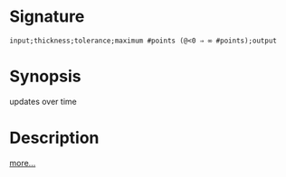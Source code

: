 # Signature
```vikid-signature
input;thickness;tolerance;maximum #points (@<0 ⇒ ∞ #points);output
```

# Synopsis
updates over time

# Description

[more...](https://en.wikipedia.org/wiki/Graph_of_a_function)